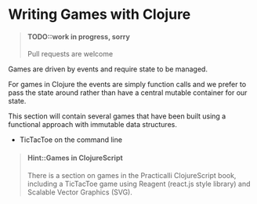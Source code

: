 # Writing Games with Clojure

> #### TODO::work in progress, sorry
> Pull requests are welcome

Games are driven by events and require state to be managed.

For games in Clojure the events are simply function calls and we prefer to pass the state around rather than have a central mutable container for our state.

This section will contain several games that have been built using a functional approach with immutable data structures.

* TicTacToe on the command line


> #### Hint::Games in ClojureScript
> There is a section on games in the Practicalli ClojureScript book, including a TicTacToe game using Reagent (react.js style library) and Scalable Vector Graphics (SVG).
